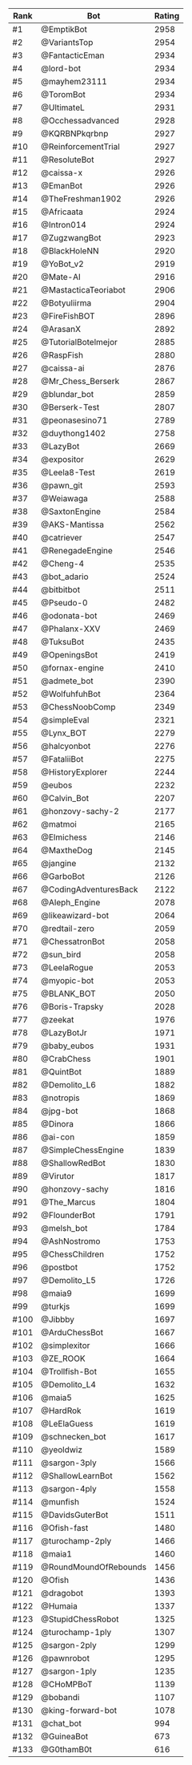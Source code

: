 Rank|Bot|Rating
---|---|---
#1|@EmptikBot|2958
#2|@VariantsTop|2954
#3|@FantacticEman|2934
#4|@lord-bot|2934
#5|@mayhem23111|2934
#6|@ToromBot|2934
#7|@UltimateL|2931
#8|@Occhessadvanced|2928
#9|@KQRBNPkqrbnp|2927
#10|@ReinforcementTrial|2927
#11|@ResoluteBot|2927
#12|@caissa-x|2926
#13|@EmanBot|2926
#14|@TheFreshman1902|2926
#15|@Africaata|2924
#16|@Intron014|2924
#17|@ZugzwangBot|2923
#18|@BlackHoleNN|2920
#19|@YoBot_v2|2919
#20|@Mate-AI|2916
#21|@MastacticaTeoriabot|2906
#22|@Botyuliirma|2904
#23|@FireFishBOT|2896
#24|@ArasanX|2892
#25|@TutorialBotelmejor|2885
#26|@RaspFish|2880
#27|@caissa-ai|2876
#28|@Mr_Chess_Berserk|2867
#29|@blundar_bot|2859
#30|@Berserk-Test|2807
#31|@peonasesino71|2789
#32|@duythong1402|2758
#33|@LazyBot|2669
#34|@expositor|2629
#35|@Leela8-Test|2619
#36|@pawn_git|2593
#37|@Weiawaga|2588
#38|@SaxtonEngine|2584
#39|@AKS-Mantissa|2562
#40|@catriever|2547
#41|@RenegadeEngine|2546
#42|@Cheng-4|2535
#43|@bot_adario|2524
#44|@bitbitbot|2511
#45|@Pseudo-0|2482
#46|@odonata-bot|2469
#47|@Phalanx-XXV|2469
#48|@TuksuBot|2435
#49|@OpeningsBot|2419
#50|@fornax-engine|2410
#51|@admete_bot|2390
#52|@WolfuhfuhBot|2364
#53|@ChessNoobComp|2349
#54|@simpleEval|2321
#55|@Lynx_BOT|2279
#56|@halcyonbot|2276
#57|@FataliiBot|2275
#58|@HistoryExplorer|2244
#59|@eubos|2232
#60|@Calvin_Bot|2207
#61|@honzovy-sachy-2|2177
#62|@matmoi|2165
#63|@Elmichess|2146
#64|@MaxtheDog|2145
#65|@jangine|2132
#66|@GarboBot|2126
#67|@CodingAdventuresBack|2122
#68|@Aleph_Engine|2078
#69|@likeawizard-bot|2064
#70|@redtail-zero|2059
#71|@ChessatronBot|2058
#72|@sun_bird|2058
#73|@LeelaRogue|2053
#74|@myopic-bot|2053
#75|@BLANK_BOT|2050
#76|@Boris-Trapsky|2028
#77|@zeekat|1976
#78|@LazyBotJr|1971
#79|@baby_eubos|1931
#80|@CrabChess|1901
#81|@QuintBot|1889
#82|@Demolito_L6|1882
#83|@notropis|1869
#84|@jpg-bot|1868
#85|@Dinora|1866
#86|@ai-con|1859
#87|@SimpleChessEngine|1839
#88|@ShallowRedBot|1830
#89|@Virutor|1817
#90|@honzovy-sachy|1816
#91|@The_Marcus|1804
#92|@FlounderBot|1791
#93|@melsh_bot|1784
#94|@AshNostromo|1753
#95|@ChessChildren|1752
#96|@postbot|1752
#97|@Demolito_L5|1726
#98|@maia9|1699
#99|@turkjs|1699
#100|@Jibbby|1697
#101|@ArduChessBot|1667
#102|@simplexitor|1666
#103|@ZE_ROOK|1664
#104|@Trollfish-Bot|1655
#105|@Demolito_L4|1632
#106|@maia5|1625
#107|@HardRok|1619
#108|@LeElaGuess|1619
#109|@schnecken_bot|1617
#110|@yeoldwiz|1589
#111|@sargon-3ply|1566
#112|@ShallowLearnBot|1562
#113|@sargon-4ply|1558
#114|@munfish|1524
#115|@DavidsGuterBot|1511
#116|@Ofish-fast|1480
#117|@turochamp-2ply|1466
#118|@maia1|1460
#119|@RoundMoundOfRebounds|1456
#120|@Ofish|1436
#121|@dragobot|1393
#122|@Humaia|1337
#123|@StupidChessRobot|1325
#124|@turochamp-1ply|1307
#125|@sargon-2ply|1299
#126|@pawnrobot|1295
#127|@sargon-1ply|1235
#128|@CHoMPBoT|1139
#129|@bobandi|1107
#130|@king-forward-bot|1078
#131|@chat_bot|994
#132|@GuineaBot|673
#133|@G0thamB0t|616
